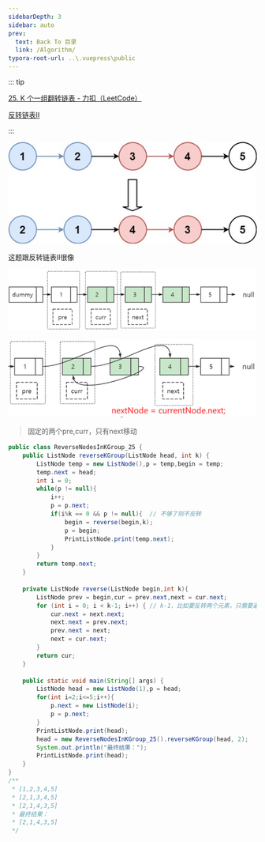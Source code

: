 ```yaml
---
sidebarDepth: 3
sidebar: auto
prev:
  text: Back To 目录
  link: /Algorithm/
typora-root-url: ..\.vuepress\public
---
```




::: tip

[25. K 个一组翻转链表 - 力扣（LeetCode）](https://leetcode.cn/problems/reverse-nodes-in-k-group/)

[反转链表II](https://q10viking.github.io/Algorithm/%E5%8F%8D%E8%BD%AC%E9%93%BE%E8%A1%A8II.html)

:::

![img](/images/algorithm/reverse_ex1.jpg)

这题跟反转链表II很像

![image-20220816021918545](/images/algorithm/image-20220816021918545.png)

![image-20220816022038818](/images/algorithm/image-20220816022038818.png)

> 固定的两个pre,curr，只有next移动

```java
public class ReverseNodesInKGroup_25 {
    public ListNode reverseKGroup(ListNode head, int k) {
        ListNode temp = new ListNode(),p = temp,begin = temp;
        temp.next = head;
        int i = 0;
        while(p != null){
            i++;
            p = p.next;
            if(i%k == 0 && p != null){  // 不够了则不反转
                begin = reverse(begin,k);
                p = begin;
                PrintListNode.print(temp.next);
            }
        }
        return temp.next;
    }

    private ListNode reverse(ListNode begin,int k){
        ListNode prev = begin,cur = prev.next,next = cur.next;
        for (int i = 0; i < k-1; i++) { // k-1，比如要反转两个元素，只需要遍历一次即可
            cur.next = next.next;
            next.next = prev.next;
            prev.next = next;
            next = cur.next;
        }
        return cur;
    }

    public static void main(String[] args) {
        ListNode head = new ListNode(1),p = head;
        for(int i=2;i<=5;i++){
            p.next = new ListNode(i);
            p = p.next;
        }
        PrintListNode.print(head);
        head = new ReverseNodesInKGroup_25().reverseKGroup(head, 2);
        System.out.println("最终结果：");
        PrintListNode.print(head);
    }
}
/**
 * [1,2,3,4,5]
 * [2,1,3,4,5]
 * [2,1,4,3,5]
 * 最终结果：
 * [2,1,4,3,5]
 */
```

